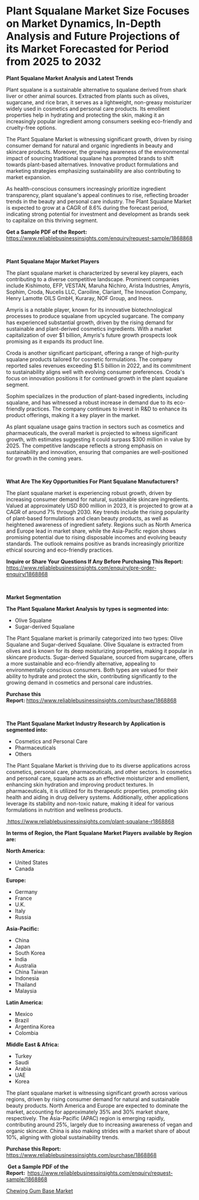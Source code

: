 <p><h1>Plant Squalane Market Size Focuses on Market Dynamics, In-Depth Analysis and Future Projections of its Market Forecasted for Period from 2025 to 2032</h1></p><p><strong>Plant Squalane Market Analysis and Latest Trends</strong></p>
<p><p>Plant squalane is a sustainable alternative to squalane derived from shark liver or other animal sources. Extracted from plants such as olives, sugarcane, and rice bran, it serves as a lightweight, non-greasy moisturizer widely used in cosmetics and personal care products. Its emollient properties help in hydrating and protecting the skin, making it an increasingly popular ingredient among consumers seeking eco-friendly and cruelty-free options.</p><p>The Plant Squalane Market is witnessing significant growth, driven by rising consumer demand for natural and organic ingredients in beauty and skincare products. Moreover, the growing awareness of the environmental impact of sourcing traditional squalane has prompted brands to shift towards plant-based alternatives. Innovative product formulations and marketing strategies emphasizing sustainability are also contributing to market expansion.</p><p>As health-conscious consumers increasingly prioritize ingredient transparency, plant squalane's appeal continues to rise, reflecting broader trends in the beauty and personal care industry. The Plant Squalane Market is expected to grow at a CAGR of 8.6% during the forecast period, indicating strong potential for investment and development as brands seek to capitalize on this thriving segment.</p></p>
<p><strong>Get a Sample PDF of the Report:&nbsp;</strong> <a href="https://www.reliablebusinessinsights.com/enquiry/request-sample/1868868?utm_campaign=2239&utm_medium=2&utm_source=Github&utm_content=ia&utm_term=31032025&utm_id=plant-squalane">https://www.reliablebusinessinsights.com/enquiry/request-sample/1868868</a></p>
<p>&nbsp;</p>
<p><strong>Plant Squalane Major Market Players</strong></p>
<p><p>The plant squalane market is characterized by several key players, each contributing to a diverse competitive landscape. Prominent companies include Kishimoto, EFP, VESTAN, Maruha Nichiro, Arista Industries, Amyris, Sophim, Croda, Nucelis LLC, Caroiline, Clariant, The Innovation Company, Henry Lamotte OILS GmbH, Kuraray, NOF Group, and Ineos. </p><p>Amyris is a notable player, known for its innovative biotechnological processes to produce squalane from upcycled sugarcane. The company has experienced substantial growth, driven by the rising demand for sustainable and plant-derived cosmetics ingredients. With a market capitalization of over $1 billion, Amyris's future growth prospects look promising as it expands its product line.</p><p>Croda is another significant participant, offering a range of high-purity squalane products tailored for cosmetic formulations. The company reported sales revenues exceeding $1.5 billion in 2022, and its commitment to sustainability aligns well with evolving consumer preferences. Croda's focus on innovation positions it for continued growth in the plant squalane segment.</p><p>Sophim specializes in the production of plant-based ingredients, including squalane, and has witnessed a robust increase in demand due to its eco-friendly practices. The company continues to invest in R&D to enhance its product offerings, making it a key player in the market.</p><p>As plant squalane usage gains traction in sectors such as cosmetics and pharmaceuticals, the overall market is projected to witness significant growth, with estimates suggesting it could surpass $300 million in value by 2025. The competitive landscape reflects a strong emphasis on sustainability and innovation, ensuring that companies are well-positioned for growth in the coming years.</p></p>
<p>&nbsp;</p>
<p><strong>What Are The Key Opportunities For Plant Squalane Manufacturers?</strong></p>
<p><p>The plant squalane market is experiencing robust growth, driven by increasing consumer demand for natural, sustainable skincare ingredients. Valued at approximately USD 800 million in 2023, it is projected to grow at a CAGR of around 7% through 2030. Key trends include the rising popularity of plant-based formulations and clean beauty products, as well as heightened awareness of ingredient safety. Regions such as North America and Europe lead in market share, while the Asia-Pacific region shows promising potential due to rising disposable incomes and evolving beauty standards. The outlook remains positive as brands increasingly prioritize ethical sourcing and eco-friendly practices.</p></p>
<p><strong>Inquire or Share Your Questions If Any Before Purchasing This Report:</strong> <a href="https://www.reliablebusinessinsights.com/enquiry/pre-order-enquiry/1868868?utm_campaign=2239&utm_medium=2&utm_source=Github&utm_content=ia&utm_term=31032025&utm_id=plant-squalane">https://www.reliablebusinessinsights.com/enquiry/pre-order-enquiry/1868868</a></p>
<p>&nbsp;</p>
<p><strong>Market Segmentation</strong></p>
<p><strong>The Plant Squalane Market Analysis by types is segmented into:</strong></p>
<p><ul><li>Olive Squalane</li><li>Sugar-derived Squalane</li></ul></p>
<p><p>The Plant Squalane market is primarily categorized into two types: Olive Squalane and Sugar-derived Squalane. Olive Squalane is extracted from olives and is known for its deep moisturizing properties, making it popular in skincare products. Sugar-derived Squalane, sourced from sugarcane, offers a more sustainable and eco-friendly alternative, appealing to environmentally conscious consumers. Both types are valued for their ability to hydrate and protect the skin, contributing significantly to the growing demand in cosmetics and personal care industries.</p></p>
<p><strong>Purchase this Report:&nbsp;</strong><a href="https://www.reliablebusinessinsights.com/purchase/1868868?utm_campaign=2239&utm_medium=2&utm_source=Github&utm_content=ia&utm_term=31032025&utm_id=plant-squalane">https://www.reliablebusinessinsights.com/purchase/1868868</a></p>
<p>&nbsp;</p>
<p><strong>The Plant Squalane Market Industry Research by Application is segmented into:</strong></p>
<p><ul><li>Cosmetics and Personal Care</li><li>Pharmaceuticals</li><li>Others</li></ul></p>
<p><p>The Plant Squalane Market is thriving due to its diverse applications across cosmetics, personal care, pharmaceuticals, and other sectors. In cosmetics and personal care, squalane acts as an effective moisturizer and emollient, enhancing skin hydration and improving product textures. In pharmaceuticals, it is utilized for its therapeutic properties, promoting skin health and aiding in drug delivery systems. Additionally, other applications leverage its stability and non-toxic nature, making it ideal for various formulations in nutrition and wellness products.</p></p>
<p><a href="https://www.reliablebusinessinsights.com/plant-squalane-r1868868?utm_campaign=2239&utm_medium=2&utm_source=Github&utm_content=ia&utm_term=31032025&utm_id=plant-squalane">&nbsp;https://www.reliablebusinessinsights.com/plant-squalane-r1868868</a></p>
<p><strong>In terms of Region, the Plant Squalane Market Players available by Region are:</strong></p>
<p>
    <p> <strong> North America: </strong>
        <ul>
            <li>United States</li>
            <li>Canada</li>
        </ul>
        </p> 
    <p> <strong> Europe: </strong>
        <ul>
            <li>Germany</li>
            <li>France</li>
            <li>U.K.</li>
            <li>Italy</li>
            <li>Russia</li>
        </ul>
        </p> 
    <p> <strong> Asia-Pacific: </strong>
        <ul>
            <li>China</li>
            <li>Japan</li>
            <li>South Korea</li>
            <li>India</li>
            <li>Australia</li>
            <li>China Taiwan</li>
            <li>Indonesia</li>
            <li>Thailand</li>
            <li>Malaysia</li>
        </ul>
        </p> 
    <p> <strong> Latin America: </strong>
        <ul>
            <li>Mexico</li>
            <li>Brazil</li>
            <li>Argentina Korea</li>
            <li>Colombia</li>
        </ul>
        </p> 
    <p> <strong> Middle East & Africa: </strong>
        <ul>
            <li>Turkey</li>
            <li>Saudi</li>
            <li>Arabia</li>
            <li>UAE</li>
            <li>Korea</li>
        </ul>
    </p>
    </p>
<p><p>The plant squalane market is witnessing significant growth across various regions, driven by rising consumer demand for natural and sustainable beauty products. North America and Europe are expected to dominate the market, accounting for approximately 35% and 30% market share, respectively. The Asia-Pacific (APAC) region is emerging rapidly, contributing around 25%, largely due to increasing awareness of vegan and organic skincare. China is also making strides with a market share of about 10%, aligning with global sustainability trends.</p></p>
<p><strong>Purchase this Report: </strong><a href="https://www.reliablebusinessinsights.com/purchase/1868868?utm_campaign=2239&utm_medium=2&utm_source=Github&utm_content=ia&utm_term=31032025&utm_id=plant-squalane">https://www.reliablebusinessinsights.com/purchase/1868868</a></p>
<p>&nbsp;<strong>Get a Sample PDF of the Report:&nbsp;&nbsp;</strong><a href="https://www.reliablebusinessinsights.com/enquiry/request-sample/1868868?utm_campaign=2239&utm_medium=2&utm_source=Github&utm_content=ia&utm_term=31032025&utm_id=plant-squalane">https://www.reliablebusinessinsights.com/enquiry/request-sample/1868868</a></p>
<p><strong></strong></p>
<p><p><a href="https://github.com/JubayerMia832/Market-Research-Report-List-2/blob/main/chewing-gum-base-market.md?utm_campaign=2239&utm_medium=2&utm_source=Github&utm_content=ia&utm_term=31032025&utm_id=plant-squalane">Chewing Gum Base Market</a></p></p>